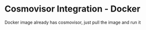 # Cosmovisor Integration - Docker

Docker image already has cosmovisor, just pull the image and run it
